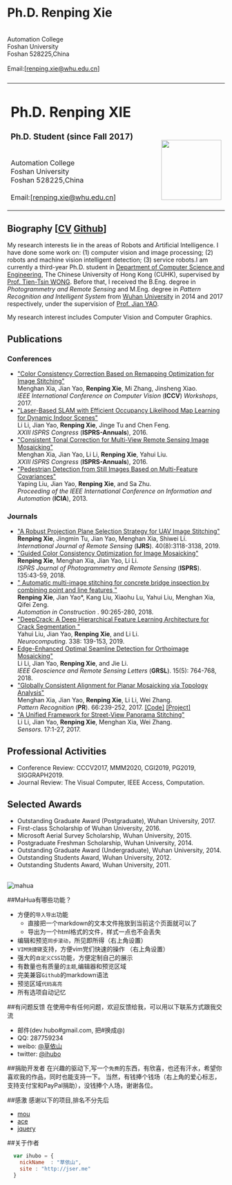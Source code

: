 <html>
<head><meta http-equiv="Content-Type" content="text/html; charset=UTF-8">	
	<title>HomePage</title>
	<meta content="Menghan Xia, menghanxia.github.io" name="keywords">
	<link rel="stylesheet" href="./index_files/jemdoc.css" type="text/css">
	<script async="" src="http://www.google-analytics.com/analytics.js"></script>
	<script>
		(function(i,s,o,g,r,a,m){i['GoogleAnalyticsObject']=r;i[r]=i[r]||function(){
		(i[r].q=i[r].q||[]).push(arguments)},i[r].l=1*new Date();a=s.createElement(o),
		m=s.getElementsByTagName(o)[0];a.async=1;a.src=g;m.parentNode.insertBefore(a,m)
		})(window,document,'script','//www.google-analytics.com/analytics.js','ga');
		ga('create', 'UA-66888300-1', 'auto');
		ga('send', 'pageview');
	</script>
	<script type="text/javascript" src="./index_files/jquery-1.12.4.min.js"></script>
</head>

<h1>Ph.D. Renping Xie</h1>
<br>Automation College
<br>Foshan University
<br>Foshan 528225,China
<br>
<br>Email:[<a href="https://whu.edu.cn/">renping.xie@whu.edu.cn</a>]
<br>
	
<body>
<div id="layout-content" style="margin-top:25px">

<table cellpadding="11px">
    <tbody>
	<tr>
		<td width="720px">
			<div id="toptitle">
				<h1>Ph.D. Renping XIE &nbsp; </h1>
			</div>
               <h3>Ph.D. Student (since Fall 2017)</h3>       
		<p>
		<br>Automation College
		<br>Foshan University
		<br>Foshan 528225,China
		<br>
		<br>Email:[<a href="https://whu.edu.cn/">renping.xie@whu.edu.cn</a>]
		<br>
                </p>
			</td>
			<td valign="bottom">
			<img src="./index_files/photo.jpg" border="0" width="139"><br><br>
			</td>
		</tr>
	</tbody>
</table>


<h2>Biography [<a href="http://menghanxia.github.io/CurriculumVitae.pdf">CV</a>
<a href="https://github.com/MenghanXia">Github</a>]</h2>
    <p>
    My research interests lie in the areas of Robots and Artificial Intelligence. I have done some work on: (1) computer vision and image processing; (2) robots and machine vision intelligent detection; (3) service robots.I am currently a third-year Ph.D. student in <a href="http://www.cse.cuhk.edu.hk/en/">Department of Computer Science and Engineering</a>, 
	The Chinese University of Hong Kong (CUHK), supervised by  <a href="http://www.cse.cuhk.edu.hk/~ttwong/"> Prof. Tien-Tsin WONG</a>.
	Before that, I received the B.Eng. degree in <i>Photogrammetry and Remote Sensing</i> and M.Eng. degree in <i>Pattern Recognition and Intelligent System</i> 
	from <a href="http://en.whu.edu.cn/">Wuhan University</a> in 2014 and 2017 respectively, under the supervision of <a href="http://cvrs.whu.edu.cn/">Prof. Jian YAO</a>.<br>
	</p><p>
	My research interest includes Computer Vision and Computer Graphics.
	</p>

<h2>Publications</h2>
  <h3>Conferences</h3>
    <!--<li type="disc">2021 ddl: siggraph, cvpr, iccv</li>-->
  <ul>
    <li type="disc">	
	<a href="http://menghanxia.github.io/papers/2017_Color_Remapping_Optimization_iccvw.pdf">
	"Color Consistency Correction Based on Remapping Optimization for Image Stitching"</a><br>
	Menghan Xia, Jian Yao, <strong>Renping Xie</strong>, Mi Zhang, Jinsheng Xiao.<br>
    <i>IEEE International Conference on Computer Vision</i> (<strong>ICCV</strong>) <i>Workshops</i>, 2017.
	</li>
	<li type="disc">	
	<a href="http://menghanxia.github.io/papers/2017_Color_Remapping_Optimization_iccvw.pdf">
	"Laser-Based SLAM with Efficient Occupancy Likelihood Map Learning for Dynamic Indoor Scenes"</a><br>
	Li Li, Jian Yao, <strong>Renping Xie</strong>, Jinge Tu and Chen Feng.<br>
     <i>XXIII ISPRS Congress</i> (<strong>ISPRS-Annuals</strong>), 2016.
	</li>
	<li type="disc">
	<a href="http://menghanxia.github.io/papers/2016_Tonal_Correction_isprs_annual.pdf">
	"Consistent Tonal Correction for Multi-View Remote Sensing Image Mosaicking"</a><br>
	Menghan Xia, Jian Yao, Li Li, <strong>Renping Xie</strong>, Yahui Liu. <br>
    <i>XXIII ISPRS Congress</i> (<strong>ISPRS-Annuals</strong>), 2016.
	</li>
	<li type="disc">
	<a href="http://menghanxia.github.io/papers/2015_Fisheye_Rectification_cvpr.pdf">
	"Pedestrian Detection from Still Images Based on Multi-Feature Covariances"</a><br>
	Yaping Liu, Jian Yao, <strong>Renping Xie</strong>, and Sa Zhu.<br>
    <i>Proceeding of the IEEE International Conference on Information and Automation</i> (<strong>ICIA</strong>), 2013.
    </li>
  </ul>	

  <h3>Journals</h3>
  <ul>
	<!--<li type="disc">2021 ddl: ijcv, tip</li>-->
	<li type="disc">	
	<a href="http://menghanxia.github.io/papers/2019_Mosaicking_Plane_Selection_ijrs.pdf">
	"A Robust Projection Plane Selection Strategy for UAV Image Stitching"</a><br>
	<strong>Renping Xie</strong>, Jingmin Tu, Jian Yao, Menghan Xia, Shiwei Li.<br>
	<i>International Journal of Remote Sensing</i> (<strong>IJRS</strong>). 40(8):3118-3138, 2019.
    </li>
  	<li type="disc">
    <a href="http://menghanxia.github.io/papers/2018_Guided_Color_Correction_isprs.pdf">
	"Guided Color Consistency Optimization for Image Mosaicking"</a><br>
	<strong>Renping Xie</strong>, Menghan Xia, Jian Yao, Li Li.<br>
	<i>ISPRS Journal of Photogrammetry and Remote Sensing</i> (<strong>ISPRS</strong>). 135:43-59, 2018.
	</li>
    <li type="disc">
    <a href="http://menghanxia.github.io/papers/2019_Mosaicking_Plane_Selection_ijrs.pdf">
	" Automatic multi-image stitching for concrete bridge inspection by combining point and line features "</a><br>
	<strong>Renping Xie</strong>, Jian Yao*, Kang Liu, Xiaohu Lu, Yahui Liu, Menghan Xia, Qifei Zeng.<br>
	<i> Automation in Construction </i>. 90:265-280, 2018.
	</li>
	<li type="disc">
    <a href="http://menghanxia.github.io/papers/2019_RoadNet_Segmentation_tgrs.pdf">
	"DeepCrack: A Deep Hierarchical Feature Learning Architecture for Crack Segmentation "</a><br>
	Yahui Liu, Jian Yao, <strong>Renping Xie</strong>, and Li Li.<br>
	<i> Neurocomputing</i>. 338: 139-153, 2019.
	</li>
     <li type="disc">
    <a href="http://menghanxia.github.io/papers/2017_Dynamic_Seamline_mva.pdf">
	Edge-Enhanced Optimal Seamline Detection for Orthoimage Mosaicking"</a><br>
	Li Li, Jian Yao, <strong>Renping Xie</strong>, and Jie Li.<br>
	<i> IEEE Geoscience and Remote Sensing Letters</i> (<strong>GRSL</strong>). 15(5): 764-768, 2018.
	</li>
	<li type="disc">
    <a href="http://menghanxia.github.io/papers/2017_Planar_Alignment_pr.pdf">
	"Globally Consistent Alignment for Planar Mosaicking via Topology Analysis"</a><br>
	Menghan Xia, Jian Yao, <strong>Renping Xie</strong>, Li Li, Wei Zhang.<br>
	<i>Pattern Recognition</i> (<strong>PR</strong>). 66:239-252, 2017.
	<a href="https://github.com/MenghanXia/AutoStitching">[Code]</a>
	<a href="http://cvrs.whu.edu.cn/projects/PlanarMosaicking/">[Project]</a>
	</li>
	<li type="disc">
	<a href="http://menghanxia.github.io/papers/2017_Panorama_Stitching_sensors.pdf">
	"A Unified Framework for Street-View Panorama Stitching"</a><br>
	Li Li, Jian Yao, <strong>Renping Xie</strong>, Menghan Xia, Wei Zhang.<br>
    <i>Sensors</i>. 17:1-27, 2017.
	</li>
  </ul>	


<h2>Professional Activities</h2>
	<ul>
		<li type="square">
			Conference Review: CCCV2017, MMM2020, CGI2019, PG2019, SIGGRAPH2019.
		</li>
		<li type="square">
			Journal Review: The Visual Computer, IEEE Access, Computation.
		</li>
	</ul>


<h2>Selected Awards</h2>
    <ul>
    <li type="disc"> Outstanding Graduate Award (Postgraduate), Wuhan University, 2017. </li>	
	<li type="disc"> First-class Scholarship of Wuhan University, 2016. </li>
	<li type="disc"> Microsoft Aerial Survey Scholarship, Wuhan University, 2015. </li>
    <li type="disc"> Postgraduate Freshman Scholarship, Wuhan University, 2014. </li>
    <li type="disc"> Outstanding Graduate Award (Undergraduate), Wuhan University, 2014. </li>	
    <li type="disc"> Outstanding Students Award, Wuhan University, 2012. </li>
	<li type="disc"> Outstanding Students Award, Wuhan University, 2011. </li>
	<br>
    </ul>

![mahua](mahua-logo.jpg)

##MaHua有哪些功能？

* 方便的`导入导出`功能
    *  直接把一个markdown的文本文件拖放到当前这个页面就可以了
    *  导出为一个html格式的文件，样式一点也不会丢失
* 编辑和预览`同步滚动`，所见即所得（右上角设置）
* `VIM快捷键`支持，方便vim党们快速的操作 （右上角设置）
* 强大的`自定义CSS`功能，方便定制自己的展示
* 有数量也有质量的`主题`,编辑器和预览区域
* 完美兼容`Github`的markdown语法
* 预览区域`代码高亮`
* 所有选项自动记忆

##有问题反馈
在使用中有任何问题，欢迎反馈给我，可以用以下联系方式跟我交流

* 邮件(dev.hubo#gmail.com, 把#换成@)
* QQ: 287759234
* weibo: [@草依山](http://weibo.com/ihubo)
* twitter: [@ihubo](http://twitter.com/ihubo)

##捐助开发者
在兴趣的驱动下,写一个`免费`的东西，有欣喜，也还有汗水，希望你喜欢我的作品，同时也能支持一下。
当然，有钱捧个钱场（右上角的爱心标志，支持支付宝和PayPal捐助），没钱捧个人场，谢谢各位。

##感激
感谢以下的项目,排名不分先后

* [mou](http://mouapp.com/) 
* [ace](http://ace.ajax.org/)
* [jquery](http://jquery.com)

##关于作者

```javascript
  var ihubo = {
    nickName  : "草依山",
    site : "http://jser.me"
  }
```
